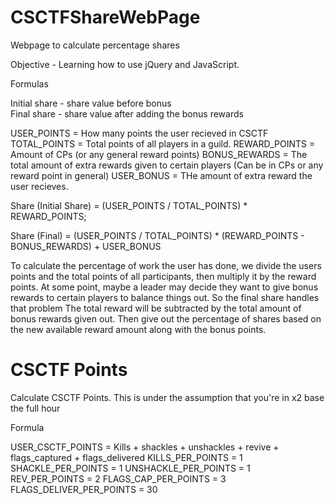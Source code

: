 # CSCTFShareWebPage
Webpage to calculate percentage shares

Objective - Learning how to use jQuery and JavaScript.

Formulas

Initial share - share value before bonus  
Final share - share value after adding the bonus rewards

USER_POINTS = How many points the user recieved in CSCTF
TOTAL_POINTS = Total points of all players in a guild.
REWARD_POINTS = Amount of CPs (or any general reward points)
BONUS_REWARDS = The total amount of extra rewards given to certain players (Can be in CPs or any reward point in general)
USER_BONUS = THe amount of extra reward the user recieves. 

Share (Initial Share) = (USER_POINTS / TOTAL_POINTS) * REWARD_POINTS;

Share (Final) = (USER_POINTS / TOTAL_POINTS) * (REWARD_POINTS - BONUS_REWARDS) + USER_BONUS

To calculate the percentage of work the user has done, we divide the users points and the total points of all participants, then multiply it by the reward points.
At some point, maybe a leader may decide they want to give bonus rewards to certain players to balance things out. So the final share handles that problem
The total reward will be subtracted by the total amount of bonus rewards given out. Then give out the percentage of shares based on the new available reward amount along with the bonus points.

# CSCTF Points
Calculate CSCTF Points. This is under the assumption that you're in x2 base the full hour

Formula

USER_CSCTF_POINTS = Kills + shackles + unshackles + revive + flags_captured + flags_delivered
KILLS_PER_POINTS = 1
SHACKLE_PER_POINTS = 1
UNSHACKLE_PER_POINTS = 1
REV_PER_POINTS = 2
FLAGS_CAP_PER_POINTS = 3
FLAGS_DELIVER_PER_POINTS = 30

